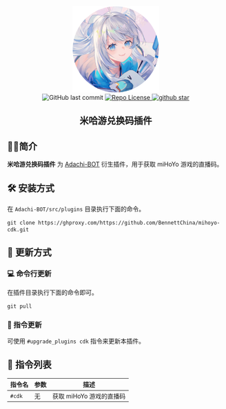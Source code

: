 <div align="center">
    <img src="public/images/miyouji.png" alt="avatar/logo" width="200" height="200">
</div>
<div align="center">
    <img alt="GitHub last commit" src="https://img.shields.io/github/last-commit/BennettChina/mihoyo-cdk">
    <a target="_blank" href="https://raw.githubusercontent.com/BennettChina/mihoyo-cdk/master/LICENSE">
		<img alt="Repo License" src="https://img.shields.io/github/license/BennettChina/mihoyo-cdk">
	</a>
    <a target="_blank" href='https://github.com/BennettChina/mihoyo-cdk/stargazers'>
		<img src="https://img.shields.io/github/stars/BennettChina/mihoyo-cdk.svg?logo=github" alt="github star"/>
	</a>
</div>

<h2 align="center">米哈游兑换码插件</h2>

## 🧑‍💻简介

**米哈游兑换码插件** 为 [Adachi-BOT](https://github.com/SilveryStar/Adachi-BOT)
衍生插件，用于获取 miHoYo 游戏的直播码。

## 🛠️ 安装方式

在 `Adachi-BOT/src/plugins` 目录执行下面的命令。

```shell
git clone https://ghproxy.com/https://github.com/BennettChina/mihoyo-cdk.git
```

## 🎁 更新方式

### 💻 命令行更新

在插件目录执行下面的命令即可。

```shell
git pull
```

### 📱 指令更新

可使用 `#upgrade_plugins cdk` 指令来更新本插件。

## 🧰 指令列表

| 指令名    | 参数 | 描述               |
|--------|----|------------------|
| `#cdk` | 无  | 获取 miHoYo 游戏的直播码 |